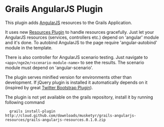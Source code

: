 # Grails AngularJS Plugin

This plugin adds [AngularJS](http://angularjs.org/) resources to the Grails Application.

It uses new [Resources Plugin](http://grails.org/plugin/resources) to handle resources gracefully.
Just let your AngularJS resources (services, controllers etc.) depend on 'angular' module and it's done.
To autobind AngularJS to the page require 'angular-autobind' module in the template.

There is also controller for AngularJS scenario testing. Just navigate to `<app>/nge2e/<scenario-module-name>` to see the results.
The scenario module must depend on 'angular-scenario'.

The plugin serves minified version for environments other than development. If jQuery plugin is installed
it automatically depends on it (inspired by great [Twitter Bootstrap Plugin](http://grails.org/plugin/twitter-bootstrap)).

The plugin is not yet available on the grails repository, install it by running following command

```
  grails install-plugin http://cloud.github.com/downloads/musketyr/grails-angularjs-resources/grails-angularjs-resources.0.1.0.zip
```

